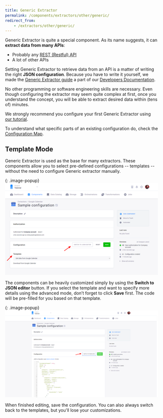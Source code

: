 ```yaml
---
title: Generic Extractor
permalink: /components/extractors/other/generic/
redirect_from:
    - /extractors/other/generic/
---
```


Generic Extractor is quite a special component. As its name suggests, it can **extract data from many APIs**:

- Probably any [REST (Restful) API](https://en.wikipedia.org/wiki/Representational_state_transfer) 
- A lot of other APIs

Setting Generic Extractor to retrieve data from an API is a matter of writing the right **JSON configuration**. 
Because you have to write it yourself, we made the
[Generic Extractor guide](https://developers.keboola.com/extend/generic-extractor/) a part of our [Developers 
Documentation](https://developers.keboola.com/extend/). 

No other programming or software engineering skills are necessary. Even though configuring the extractor may seem quite 
complex at first, once you understand the concept, you will be able to extract desired data within (tens of) minutes. 

We strongly recommend you configure your first Generic Extractor using [our 
tutorial](https://developers.keboola.com/extend/generic-extractor/tutorial/).

To understand what specific parts of an existing configuration do, check the 
[Configuration Map](https://developers.keboola.com/extend/generic-extractor/map/).

## Template Mode
Generic Extractor is used as the base for many extractors. These components allow you to select pre-defined configurations 
-- templates -- without the need to configure Generic extractor manually.

{: .image-popup}
![Generic Extractor - template](/components/extractors/other/generic/generic-1.png)

The components can be heavily customized simply by using the **Switch to JSON editor** button.
If you select the template and want to specify more details using the advanced mode, don’t forget to click **Save** first. 
The code will be pre-filled for you based on that template.

{: .image-popup}
![Generic Extractor - template](/components/extractors/other/generic/generic-2.png)

When finished editing, save the configuration. You can also always switch back to the templates, but you'll lose your customizations.
